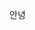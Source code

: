 <!-- ---
title: Regex(정규식)
date: 2024-04-02 05:30:00 +09:00
categories: [업무 중 필요한 지식, 정규식]
tags:
  [
    Regex,
    정규식,
    .
    .
    .
  ]
--- -->

안녕

<!--
정규식 공부 한번 해야지 하고 늘 생각하고 있었는데, 계속 미루고 있었다.

이번에야말로 정규식에 대해서 공부해보자라는 생각으로 정리해보았다.

드림 코딩 엘리의 정규식 영상을 보고, 그 안의 내용을 다 따라해보니, 정규식에 대해서 기본은 이해가 된 것 같다.

[https://www.youtube.com/watch?v=t3M6toIflyQ](https://www.youtube.com/watch?v=t3M6toIflyQ)

내가 다니는 회사에서 정규식은 아래와 같은 경우 사용한다.

- 프론트엔드에서 라우트 경로에 따라 화면을 다르게 표현 해줘야 할 경우, 라우트 경로를 파악할 경우
- 프론트엔드 및 서버에서 사용자 입력 내용을 validate 할 경우

정규식은 개발자 개인이 공부하지 않았다면 모르기에 모두가 코드를 쉽게 읽고 유지보수하기에 어렵다는 단점이 있지만, 일단 알기만하면, 길게 작성해야할 코드를 줄일 수 있어 효율적이라고 생각한다.

1. **무엇?**
    1. 일반 명사
    형식 언어 이론을 바탕으로 하여 주어진 문자열의 집합을 정확하게 표현하기 위하여 사용되는 표현 규칙.
    2. 고유 명사
    특정한 규칙을 가진 문자열의 집합을 표현하는 데 사용하는 [형식 언어](https://ko.wikipedia.org/wiki/%ED%98%95%EC%8B%9D_%EC%96%B8%EC%96%B4)


2. **왜 사용하는가?**
    1. 데이터 내에 특정 규칙을 가진 부분을 찾아내어 수정, 삭제, 일치여부 판단을 쉽게 하기 위해서


3. **어떻게 사용하는가?**
    1. **정규식의 기본 포맷**

        ```js
        /regex?/i

        regex : 패턴 정의
        i : 검색 옵션
        ```

    2. **기본 규칙**

    **Groups and ranges**

    | Character | 뜻 |
    | --- | --- |
    | | | 또는 |
    | () | 그룹 |
    | [] | 문자셋, 괄호안의 어떤 문자든 |
    | [^] | 부정 문자셋, 괄호안의 어떤 문가 아닐때 |
    | (?:) | 찾지만 기억하지는 않음 |

    **Boundary-type**

    | Character | 뜻 |
    | --- | --- |
    | \b | 단어 경계 |
    | \B | 단어 경계가 아님 |
    | ^ | 문장의 시작 |
    | $ | 문장의 끝 |

    **Quantifiers**

    | Character | 뜻 |
    | --- | --- |
    | ? | 없거나 있거나 (zero or one) |
    | * | 없거나 있거나 많거나 (zero or more) |
    | + | 하나 또는 많이 (one or more) |
    | {n} | n번 반복 |
    | {min,} | 최소 |
    | {min,max} | 최소, 그리고 최대 |

    **Character classes**

    | Character | 뜻 |
    | --- | --- |
    | \ | 특수 문자가 아닌 문자 |
    | . | 어떤 글자 (줄바꿈 문자 제외) |
    | \d | digit 숫자 |
    | \D | digit 숫자 아님 |
    | \w | word 문자 |
    | \W | word 문자 아님 |
    | \s | space 공백 |
    | \S | space 공백 아님 |


4. **사용 예시**

    ```js
    **1. 휴대폰 번호 찾기**
    \^0\d{1,2}[- .]\d{3}[- .]\d{4}\

    **2. 이메일 찾기**
    \[a-zA-Z0-0._+-]+@[a-zA-Z0-9-]+\.[a-zA-Z0-9.]+\

    **3. url 찾기**
    	3-1. 일반 url
    		(https?:\/\/)?[A-Z0-9a-z.]+\/[A-Z0-9a-z-]+
    	3-2. 특정 url
    		(?:https?:\/\/)?(?:22www\.)?[youtu.be](http://youtu.be/)\/[A-Z0-9a-z-]{11}

    <연습용 텍스트>
    Hi there, Nice to meet you. And Hello there and hi.
    I love grey(gray) color not a gry, graay and graaay.
    Ya ya YaYaYa Ya

    abcdefghijklmnopqrstuvwxyz
    ABSCEFGHIJKLMNOPQRSTUVWZYZ
    1234567890

    010-898-0893
    010 898 0893
    010.898.0893
    010-405-3412
    02-878-8888

    dream.coder.ellie@gmail.com
    hello@daum.net
    hello@daum.co.kr

    https://www.youtu.be/-ZClicWm0zM
    https://youtu.be/-ZClicWm0zM
    youtu.be/-ZClicWm0zM
    ```


5. **참고할 내용들**
    1. What are the benefits of using regex?
    정규식 사용의 장점?

        정규 표현식을 사용하는 한 가지 이점은 대량의 데이터를 빠르고 정확하게 파싱하여 일치하는 부분을 찾거나 다른 값으로 선택적으로 부분을 교체할 수 있는 능력입니다. 일부 언어는 정규 표현식에 대한 내장 지원을 가지고 있지만, 종종 네이티브 지원이 없는 다양한 언어에서도 사용할 수 있을 정도로 다재다능하여, 상상할 수 있는 거의 모든 프로그래밍 언어에 적용할 수 있습니다! 또한, 정규 표현식은 대부분의 전통적인 프로그래밍 언어보다 읽기 쉬워 개발자가 매번 전체 프로그램을 작성할 필요 없이 알고리즘을 더 빠르게 개발할 수 있는 방법을 제공합니다.

        One benefit of using regex is its ability to quickly parse through large amounts of data quickly and accurately looking for matches or selectively replacing parts with other values. While some languages have built-in support for regular expressions it's often versatile enough to work across different languages that may not have native support - making it applicable to almost any programming language imaginable! Additionally, Regular expressions tend to be easier to read than most traditional programming languages; giving developers a faster way to develop algorithms without having to write full programs every time something needs tweaking.

    2. 드림 코딩 엘리 유튜브 : [https://www.youtube.com/watch?v=t3M6toIflyQ](https://www.youtube.com/watch?v=t3M6toIflyQ)
    3. 정규식 퀴즈 풀어볼 수 있는 곳 : [https://regexone.com/lesson/end](https://regexone.com/lesson/end)?
    4. 포프님의 정규식 이제 그만 이라는 영상 : [https://www.youtube.com/watch?v=CmcBPvsxcKU](https://www.youtube.com/watch?v=CmcBPvsxcKU)
    [](https://www.youtube.com/watch?v=t3M6toIflyQ)


6. **출처**
    1. [https://www.lenovo.com/us/en/glossary/regex/?orgRef=https%3A%2F%2Fwww.google.com%2F](https://www.lenovo.com/us/en/glossary/regex/?orgRef=https%3A%2F%2Fwww.google.com%2F)
    2. [https://www.youtube.com/watch?v=t3M6toIflyQ](https://www.youtube.com/watch?v=t3M6toIflyQ)
    3. 네이버 사전 -->
